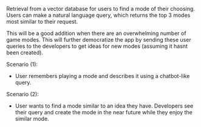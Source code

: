 Retrieval from a vector database for users to find a mode of their choosing. Users can make a natural language query, which returns the top 3 modes most similar to their request.

This will be a good addition when there are an overwhelming number of game modes. This will further democratize the app by sending these user queries to the developers to get ideas for new modes (assuming it hasnt been created).

Scenario (1): 
- User remembers playing a mode and describes it using a chatbot-like query.

Scenario (2): 
- User wants to find a mode similar to an idea they have. Developers see their query and create the mode in the near future while they enjoy the similar mode.
